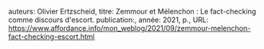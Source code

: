 auteurs: Olivier Ertzscheid, 
titre: Zemmour et Mélenchon : Le fact-checking comme discours d'escort.
publication:, 
année: 2021, 
p.,
URL: https://www.affordance.info/mon_weblog/2021/09/zemmour-melenchon-fact-checking-escort.html

